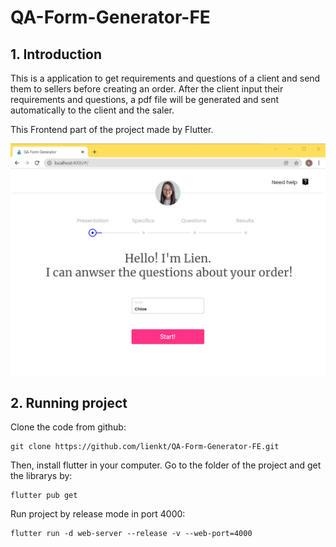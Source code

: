 # QA-Form-Generator-FE
## 1. Introduction
This is a application to get requirements and questions of a client and send them to sellers before creating an order. After the client input their requirements and questions, a pdf file will be generated and sent automatically to the client and the saler.

This Frontend part of the project made by Flutter.

![logo-dtm](https://raw.githubusercontent.com/lienkt/QA-Form-Generator-FE/main/project.png)

## 2. Running project
Clone the code from github:
```
git clone https://github.com/lienkt/QA-Form-Generator-FE.git
```
Then, install flutter in your computer.
Go to the folder of the project and get the librarys by:
```
flutter pub get
```
Run project by release mode in port 4000:
```
flutter run -d web-server --release -v --web-port=4000
```
